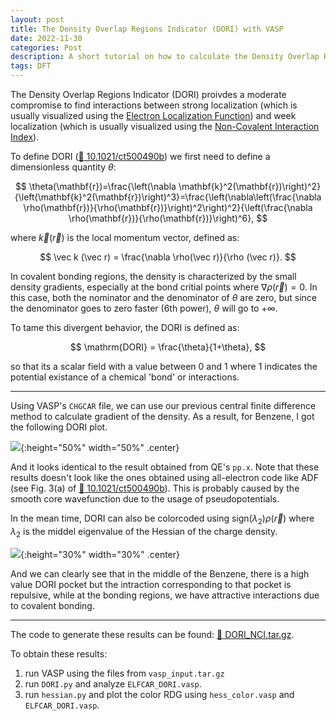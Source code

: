 ```yaml
---
layout: post
title: The Density Overlap Regions Indicator (DORI) with VASP
date: 2022-11-30
categories: Post
description: A short tutorial on how to calculate the Density Overlap Regions Indicator using VASP's CHGCAR file.
tags: DFT
---
```


<!-- https://www.c2x.org.uk/visual/VESTA_pot.html -->
<!-- https://chemtools.org/sci_doc_nci.html -->
<!-- https://rh8liuqy.github.io/Finite_Difference.html -->

The Density Overlap Regions Indicator (DORI) proivdes a moderate compromise to find interactions between strong localization (which is usually visualized using the [Electron Localization Function](../../../2022/01/17/ELF.html)) and week localization (which is usually visualized using the [Non-Covalent Interaction Index](../../../2022/11/28/NCI.html)).

To define DORI ([:link: 10.1021/ct500490b](https://pubs.acs.org/doi/10.1021/ct500490b)) we first need to define a dimensionless quantity $\theta$:

$$
\theta(\mathbf{r})=\frac{\left(\nabla \mathbf{k}^2(\mathbf{r})\right)^2}{\left(\mathbf{k}^2(\mathbf{r})\right)^3}=\frac{\left(\nabla\left(\frac{\nabla \rho(\mathbf{r})}{\rho(\mathbf{r})}\right)^2\right)^2}{\left(\frac{\nabla \rho(\mathbf{r})}{\rho(\mathbf{r})}\right)^6},
$$

where $\vec k(\vec r)$ is the local momentum vector, defined as:

$$
\vec k (\vec r) = \frac{\nabla \rho(\vec r)}{\rho (\vec r)}.
$$

In covalent bonding regions, the density is characterized by the small density gradients, especially at the bond critial points where $\nabla \rho(\vec r) = 0$. In this case, both the nominator and the denominator of $\theta$ are zero, but since the denominator goes to zero faster (6th power), $\theta$ will go to $+\infty$.

To tame this divergent behavior, the DORI is defined as:

$$
\mathrm{DORI} = \frac{\theta}{1+\theta},
$$

so that its a scalar field with a value between $0$ and $1$ where $1$ indicates the potential existance of a chemical 'bond' or interactions.

---

Using VASP's `CHGCAR` file, we can use our previous central finite difference method to calculate gradient of the density. As a result, for Benzene, I got the following DORI plot.

![]({{site.baseurl}}/assets/img/post_img/2022-11-30-img1.png){:height="50%" width="50%" .center}

And it looks identical to the result obtained from QE's `pp.x`. Note that these results doesn't look like the ones obtained using all-electron code like ADF (see Fig. 3(a) of [:link: 10.1021/ct500490b](https://pubs.acs.org/doi/10.1021/ct500490b)). This is probably caused by the smooth core wavefunction due to the usage of pseudopotentials.

In the mean time, DORI can also be colorcoded using $\mathrm{sign}(\lambda_2)\rho(\vec r)$ where $\lambda_2$ is the middel eigenvalue of the Hessian of the charge density.

![]({{site.baseurl}}/assets/img/post_img/2022-11-30-img2.png){:height="30%" width="30%" .center}

And we can clearly see that in the middle of the Benzene, there is a high value DORI pocket but the intraction corresponding to that pocket is repulsive, while at the bonding regions, we have attractive interactions due to covalent bonding. 

---
The code to generate these results can be found: [:file_folder: DORI_NCI.tar.gz]({{site.baseurl}}/assets/other/2022-11-30-DORI_NCI.tar.gz). 

To obtain these results:
1. run VASP using the files from `vasp_input.tar.gz`
2. run `DORI.py` and analyze `ELFCAR_DORI.vasp`.
4. run `hessian.py` and plot the color RDG using `hess_color.vasp` and `ELFCAR_DORI.vasp`.
